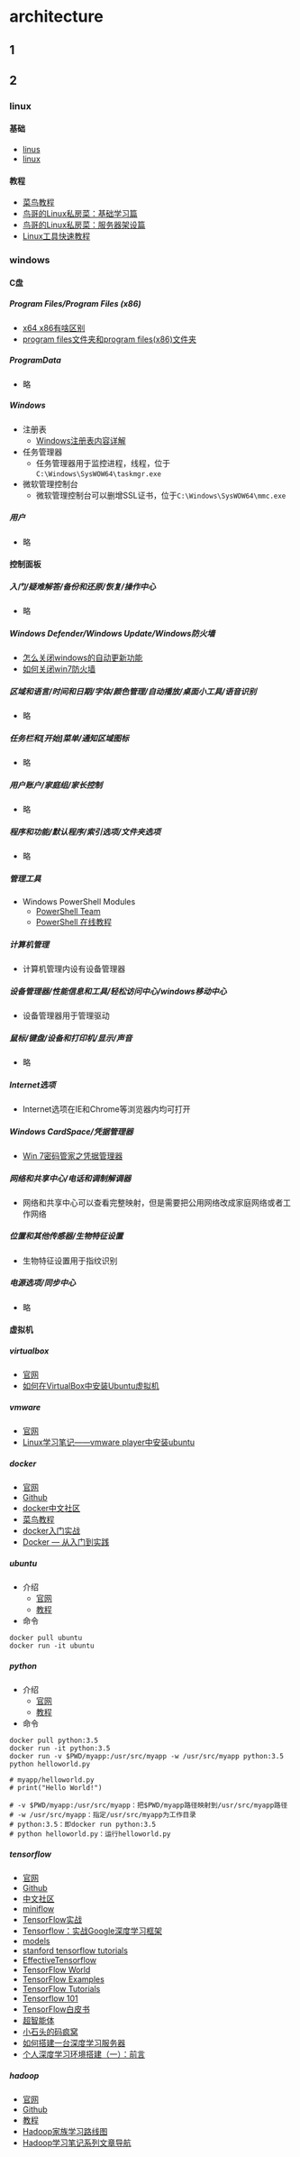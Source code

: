 # architecture

## 1

## 2

### linux

#### 基础

- [linus](https://github.com/torvalds)
- [linux](https://github.com/torvalds/linux)

#### 教程

- [菜鸟教程](http://www.runoob.com/linux/linux-tutorial.html)
- [鸟哥的Linux私房菜：基础学习篇](https://www.gitbook.com/book/wizardforcel/vbird-linux-basic-4e/details)
- [鸟哥的Linux私房菜：服务器架设篇](https://www.gitbook.com/book/wizardforcel/vbird-linux-server-3e/details)
- [Linux工具快速教程](http://linuxtools-rst.readthedocs.io/zh_CN/latest)

### windows

#### C盘

##### Program Files/Program Files (x86)

- [x64 x86有啥区别](http://jingyan.baidu.com/article/fa4125acb30e8228ac709232.html)
- [program files文件夹和program files(x86)文件夹](http://zhidao.baidu.com/question/196893113.html?fr=iks&word=program+files%BA%CDprogram+files%28x86%29&ie=gbk)

##### ProgramData

- 略

##### Windows

- 注册表
  - [Windows注册表内容详解](http://blog.sina.com.cn/s/blog_4d41e2690100q33v.html)
- 任务管理器
  - 任务管理器用于监控进程，线程，位于`C:\Windows\SysWOW64\taskmgr.exe`
- 微软管理控制台
  - 微软管理控制台可以删增SSL证书，位于`C:\Windows\SysWOW64\mmc.exe`

##### 用户

- 略

#### 控制面板

##### 入门/疑难解答/备份和还原/恢复/操作中心

- 略

##### Windows Defender/Windows Update/Windows防火墙

- [怎么关闭windows的自动更新功能](http://jingyan.baidu.com/article/5553fa820914e365a3393472.html)
- [如何关闭win7防火墙](http://jingyan.baidu.com/article/cd4c2979d55c41756e6e60a1.html)

##### 区域和语言/时间和日期/字体/颜色管理/自动播放/桌面小工具/语音识别

- 略

##### 任务栏和[开始]菜单/通知区域图标

- 略

##### 用户账户/家庭组/家长控制

- 略

##### 程序和功能/默认程序/索引选项/文件夹选项

- 略

##### 管理工具

- Windows PowerShell Modules
  - [PowerShell Team](https://github.com/PowerShell)
  - [PowerShell 在线教程](http://www.pstips.net/powershell-online-tutorials)

##### 计算机管理

- 计算机管理内设有设备管理器

##### 设备管理器/性能信息和工具/轻松访问中心/windows移动中心

- 设备管理器用于管理驱动

##### 鼠标/键盘/设备和打印机/显示/声音

- 略

##### Internet选项

- Internet选项在IE和Chrome等浏览器内均可打开

##### Windows CardSpace/凭据管理器

- [Win 7密码管家之凭据管理器](http://jingyan.baidu.com/article/e75aca85b5de36142fdac666.html)

##### 网络和共享中心/电话和调制解调器

- 网络和共享中心可以查看完整映射，但是需要把公用网络改成家庭网络或者工作网络

##### 位置和其他传感器/生物特征设置

- 生物特征设置用于指纹识别

##### 电源选项/同步中心

- 略

#### 虚拟机

##### virtualbox

- [官网](https://www.virtualbox.org)
- [如何在VirtualBox中安装Ubuntu虚拟机](http://www.crifan.com/virtualbox_install_ubuntu_virtual_machine)

##### vmware

- [官网](http://www.vmware.com/cn.html)
- [Linux学习笔记——vmware player中安装ubuntu](http://blog.csdn.net/xukai871105/article/details/25076531)

##### docker

- [官网](http://www.docker.com)
- [Github](https://github.com/docker/docker)
- [docker中文社区](http://www.docker.org.cn/index.html)
- [菜鸟教程](http://www.runoob.com/docker/docker-tutorial.html)
- [docker入门实战](http://yuedu.baidu.com/ebook/d817967416fc700abb68fca1?fr=aladdin&key=docker)
- [Docker — 从入门到实践](https://www.gitbook.com/book/yeasy/docker_practice/details)
  
##### ubuntu

- 介绍
  - [官网](https://www.ubuntu.com/index_kylin)
  - [教程](https://github.com/gaoxinge/os/blob/master/linux/%E6%95%99%E7%A8%8B.md)
- 命令

```
docker pull ubuntu
docker run -it ubuntu
```

##### python

- 介绍
  - [官网](https://www.python.org)
  - [教程](https://github.com/THM-TheoreM/Python)
- 命令

```
docker pull python:3.5
docker run -it python:3.5
docker run -v $PWD/myapp:/usr/src/myapp -w /usr/src/myapp python:3.5 python helloworld.py

# myapp/helloworld.py
# print("Hello World!")

# -v $PWD/myapp:/usr/src/myapp：把$PWD/myapp路径映射到/usr/src/myapp路径
# -w /usr/src/myapp：指定/usr/src/myapp为工作目录
# python:3.5：即docker run python:3.5
# python helloworld.py：运行helloworld.py
```

##### tensorflow

- [官网](https://www.tensorflow.org)
- [Github](https://github.com/tensorflow)
- [中文社区](http://www.tensorfly.cn)
- [miniflow](https://github.com/tobegit3hub/miniflow)
- [TensorFlow实战](https://book.douban.com/subject/26974266/)
- [Tensorflow：实战Google深度学习框架](https://book.douban.com/subject/26976457/)
- [models](https://github.com/tensorflow/models)
- [stanford tensorflow tutorials](https://github.com/chiphuyen/stanford-tensorflow-tutorials)
- [EffectiveTensorflow](https://github.com/vahidk/EffectiveTensorflow)
- [TensorFlow World](https://github.com/astorfi/TensorFlow-World)
- [TensorFlow Examples](https://github.com/aymericdamien/TensorFlow-Examples)
- [TensorFlow Tutorials](https://github.com/nlintz/TensorFlow-Tutorials)
- [Tensorflow 101](https://github.com/sjchoi86/Tensorflow-101)
- [TensorFlow白皮书](http://www.jianshu.com/p/65dc64e4c81f)
- [超智能体](https://www.gitbook.com/book/yjango/superorganism/details)
- [小石头的码疯窝](http://hacker.duanshishi.com/?cat=18)
- [如何搭建一台深度学习服务器](http://blog.csdn.net/jbddygb/article/details/53333800)
- [个人深度学习环境搭建（一）：前言](http://www.jianshu.com/p/e50e9a5c2f2b)

##### hadoop

- [官网](http://hadoop.apache.org)
- [Github](https://github.com/apache/hadoop)
- [教程](./2/windows/虚拟机/hadoop/教程)
- [Hadoop家族学习路线图](http://blog.fens.me/hadoop-family-roadmap)
- [Hadoop学习笔记系列文章导航](http://www.cnblogs.com/edisonchou/p/4440107.html)
